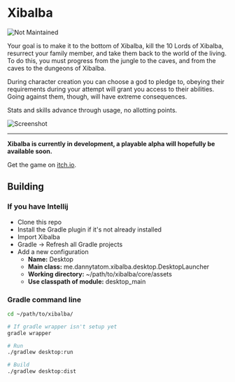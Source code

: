 # Xibalba

![Not Maintained](https://img.shields.io/maintenance/no/2019?style=flat-square)

Your goal is to make it to the bottom of Xibalba, kill the 10 Lords of Xibalba, resurrect your family member, and take them back to the world of the living. To do this, you must progress from the jungle to the caves, and from the caves to the dungeons of Xibalba.

During character creation you can choose a god to pledge to, obeying their requirements during your attempt will grant you access to their abilities. Going against them, though, will have extreme consequences.

Stats and skills advance through usage, no allotting points.

![Screenshot](https://img.itch.zone/aW1hZ2UvMTQ3NDExLzY3NDg2My5naWY=/347x500/zwB1Pb.gif)

---

**Xibalba is currently in development, a playable alpha will hopefully be available soon.**

Get the game on [itch.io](https://locvst.itch.io/xibalba).

## Building

### If you have Intellij

- Clone this repo
- Install the Gradle plugin if it's not already installed
- Import Xibalba
- Gradle -> Refresh all Gradle projects
- Add a new configuration
    - **Name:** Desktop
    - **Main class:** me.dannytatom.xibalba.desktop.DesktopLauncher
    - **Working directory:** ~/path/to/xibalba/core/assets
    - **Use classpath of module:** desktop_main 

### Gradle command line

```zsh
cd ~/path/to/xibalba/

# If gradle wrapper isn't setup yet
gradle wrapper

# Run
./gradlew desktop:run

# Build
./gradlew desktop:dist
```
